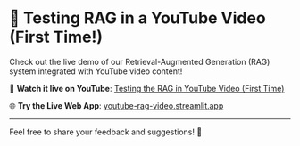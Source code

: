 # 🎥 Testing RAG in a YouTube Video (First Time!)

Check out the live demo of our Retrieval-Augmented Generation (RAG) system integrated with YouTube video content!

🔴 **Watch it live on YouTube**: [Testing the RAG in YouTube Video (First Time)](https://www.youtube.com/live/emL4NKSIRI8?si=CBynIHlkMx8WvEYp)

🌐 **Try the Live Web App**: [youtube-rag-video.streamlit.app](https://youtube-rag-video.streamlit.app/)

---

Feel free to share your feedback and suggestions! 🚀

